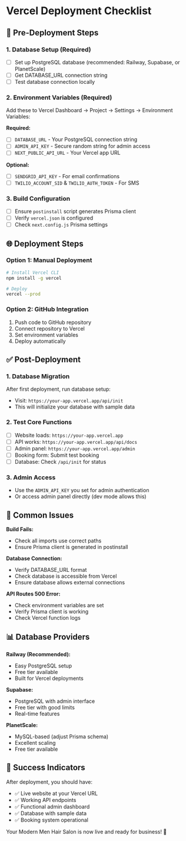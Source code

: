 # Vercel Deployment Checklist

## 🚀 **Pre-Deployment Steps**

### 1. **Database Setup** (Required)
- [ ] Set up PostgreSQL database (recommended: Railway, Supabase, or PlanetScale)
- [ ] Get DATABASE_URL connection string
- [ ] Test database connection locally

### 2. **Environment Variables** (Required)
Add these to Vercel Dashboard → Project → Settings → Environment Variables:

**Required:**
- [ ] `DATABASE_URL` - Your PostgreSQL connection string
- [ ] `ADMIN_API_KEY` - Secure random string for admin access
- [ ] `NEXT_PUBLIC_API_URL` - Your Vercel app URL

**Optional:**
- [ ] `SENDGRID_API_KEY` - For email confirmations
- [ ] `TWILIO_ACCOUNT_SID` & `TWILIO_AUTH_TOKEN` - For SMS

### 3. **Build Configuration**
- [ ] Ensure `postinstall` script generates Prisma client
- [ ] Verify `vercel.json` is configured
- [ ] Check `next.config.js` Prisma settings

## 🌐 **Deployment Steps**

### Option 1: Manual Deployment
```bash
# Install Vercel CLI
npm install -g vercel

# Deploy
vercel --prod
```

### Option 2: GitHub Integration
1. Push code to GitHub repository
2. Connect repository to Vercel
3. Set environment variables
4. Deploy automatically

## ✅ **Post-Deployment**

### 1. **Database Migration**
After first deployment, run database setup:
- Visit: `https://your-app.vercel.app/api/init`
- This will initialize your database with sample data

### 2. **Test Core Functions**
- [ ] Website loads: `https://your-app.vercel.app`
- [ ] API works: `https://your-app.vercel.app/api/docs`
- [ ] Admin panel: `https://your-app.vercel.app/admin`
- [ ] Booking form: Submit test booking
- [ ] Database: Check `/api/init` for status

### 3. **Admin Access**
- Use the `ADMIN_API_KEY` you set for admin authentication
- Or access admin panel directly (dev mode allows this)

## 🔧 **Common Issues**

**Build Fails:**
- Check all imports use correct paths
- Ensure Prisma client is generated in postinstall

**Database Connection:**
- Verify DATABASE_URL format
- Check database is accessible from Vercel
- Ensure database allows external connections

**API Routes 500 Error:**
- Check environment variables are set
- Verify Prisma client is working
- Check Vercel function logs

## 📊 **Database Providers**

**Railway (Recommended):**
- Easy PostgreSQL setup
- Free tier available
- Built for Vercel deployments

**Supabase:**
- PostgreSQL with admin interface
- Free tier with good limits
- Real-time features

**PlanetScale:**
- MySQL-based (adjust Prisma schema)
- Excellent scaling
- Free tier available

## 🎯 **Success Indicators**

After deployment, you should have:
- ✅ Live website at your Vercel URL
- ✅ Working API endpoints
- ✅ Functional admin dashboard
- ✅ Database with sample data
- ✅ Booking system operational

Your Modern Men Hair Salon is now live and ready for business! 🎉
